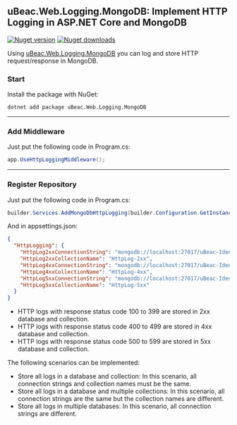 ## uBeac.Web.Logging.MongoDB: Implement HTTP Logging in ASP.NET Core and MongoDB
[![Nuget version](https://img.shields.io/nuget/v/uBeac.Web.Logging.MongoDB?label=nuget%20version&logo=nuget&style=flat)](https://www.nuget.org/packages/uBeac.Web.Logging.MongoDB/) [![Nuget downloads](https://img.shields.io/nuget/dt/uBeac.Web.Logging.MongoDB?label=nuget%20downloads&logo=nuget&style=flat)](https://www.nuget.org/packages/uBeac.Web.Logging.MongoDB/)

Using [uBeac.Web.Logging.MongoDB](https://nuget.org/packages/uBeac.Web.Logging.MongoDB) you can log and store HTTP request/response in MongoDB.

### Start
Install the package with NuGet:
```
dotnet add package uBeac.Web.Logging.MongoDB
```

<hr>

### Add Middleware
Just put the following code in Program.cs:
```cs
app.UseHttpLoggingMiddleware();
```

<hr>

### Register Repository
Just put the following code in Program.cs:
```cs
builder.Services.AddMongoDbHttpLogging(builder.Configuration.GetInstance<HttpLoggingMongoDbOptions>("HttpLogging"));
```
And in appsettings.json:
```json
{
  "HttpLogging": {
    "HttpLog2xxConnectionString": "mongodb://localhost:27017/uBeac-Identity-Template-Http-Logging",
    "HttpLog2xxCollectionName": "HttpLog-2xx",
    "HttpLog4xxConnectionString": "mongodb://localhost:27017/uBeac-Identity-Template-Http-Logging",
    "HttpLog4xxCollectionName": "HttpLog-4xx",
    "HttpLog5xxConnectionString": "mongodb://localhost:27017/uBeac-Identity-Template-Http-Logging",
    "HttpLog5xxCollectionName": "HttpLog-5xx"
  }
}
```
- HTTP logs with response status code 100 to 399 are stored in 2xx database and collection.
- HTTP logs with response status code 400 to 499 are stored in 4xx database and collection.
- HTTP logs with response status code 500 to 599 are stored in 5xx database and collection.

The following scenarios can be implemented:
- Store all logs in a database and collection: In this scenario, all connection strings and collection names must be the same.
- Store all logs in a database and multiple collections: In this scenario, all connection strings are the same but the collection names are different.
- Store all logs in multiple databases: In this scenario, all connection strings are different.
